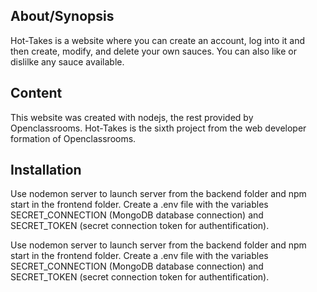## About/Synopsis

Hot-Takes is a website where you can create an account, log into it and then create, modify, and delete your own sauces.
You can also like or dislilke any sauce available.

## Content

This website was created with nodejs, the rest provided by Openclassrooms.
Hot-Takes is the sixth project from the web developer formation of Openclassrooms.

## Installation

Use nodemon server to launch server from the backend folder and npm start in the frontend folder.
Create a .env file with the variables SECRET_CONNECTION (MongoDB database connection) and SECRET_TOKEN (secret connection token for authentification).

Use nodemon server to launch server from the backend folder and npm start in the frontend folder.
Create a .env file with the variables SECRET_CONNECTION (MongoDB database connection) and SECRET_TOKEN (secret connection token for authentification).
